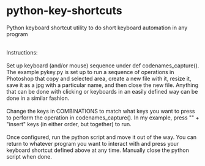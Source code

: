 # python-key-shortcuts
Python keyboard shortcut utility to do short keyboard automation in any program
<br/><br/>

Instructions:<br/><br/>
Set up keyboard (and/or mouse) sequence under def codenames_capture(). The example pykey.py is set up to run a sequence of operations in Photoshop that copy and selected area, create a new file with it, resize it, save it as a jpg with a particular name, and then close the new file. Anything that can be done with clicking or keyboards in an easily defined way can be done in a similar fashion.<br/><br/>
Change the keys in COMBINATIONS to match what keys you want to press to perform the operation in codenames_capture(). In my example, press "\" + "insert" keys (in either order, but together) to run.<br/><br/>
Once configured, run the python script and move it out of the way. You can return to whatever program you want to interact with and press your keyboard shortcut defined above at any time. Manually close the python script when done.<br/>
